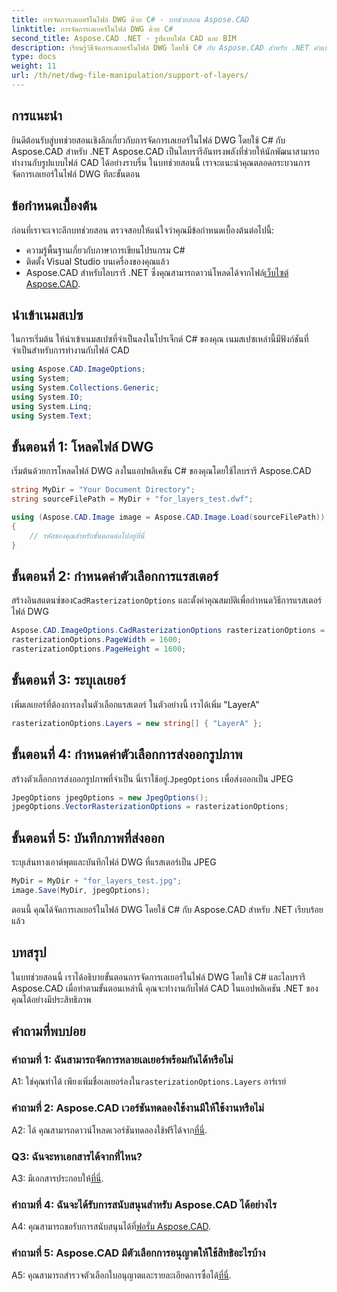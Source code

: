 ```yaml
---
title: การจัดการเลเยอร์ในไฟล์ DWG ด้วย C# - บทช่วยสอน Aspose.CAD
linktitle: การจัดการเลเยอร์ในไฟล์ DWG ด้วย C#
second_title: Aspose.CAD .NET - รูปแบบไฟล์ CAD และ BIM
description: เรียนรู้วิธีจัดการเลเยอร์ในไฟล์ DWG โดยใช้ C# กับ Aspose.CAD สำหรับ .NET คำแนะนำทีละขั้นตอนสำหรับการจัดการไฟล์ CAD ที่มีประสิทธิภาพ
type: docs
weight: 11
url: /th/net/dwg-file-manipulation/support-of-layers/
---
```

## การแนะนำ

ยินดีต้อนรับสู่บทช่วยสอนเชิงลึกเกี่ยวกับการจัดการเลเยอร์ในไฟล์ DWG โดยใช้ C# กับ Aspose.CAD สำหรับ .NET Aspose.CAD เป็นไลบรารีอันทรงพลังที่ช่วยให้นักพัฒนาสามารถทำงานกับรูปแบบไฟล์ CAD ได้อย่างราบรื่น ในบทช่วยสอนนี้ เราจะแนะนำคุณตลอดกระบวนการจัดการเลเยอร์ในไฟล์ DWG ทีละขั้นตอน

## ข้อกำหนดเบื้องต้น

ก่อนที่เราจะเจาะลึกบทช่วยสอน ตรวจสอบให้แน่ใจว่าคุณมีข้อกำหนดเบื้องต้นต่อไปนี้:

- ความรู้พื้นฐานเกี่ยวกับภาษาการเขียนโปรแกรม C#
- ติดตั้ง Visual Studio บนเครื่องของคุณแล้ว
-  Aspose.CAD สำหรับไลบรารี .NET ซึ่งคุณสามารถดาวน์โหลดได้จากไฟล์[เว็บไซต์ Aspose.CAD](https://releases.aspose.com/cad/net/).

## นำเข้าเนมสเปซ

ในการเริ่มต้น ให้นำเข้าเนมสเปซที่จำเป็นลงในโปรเจ็กต์ C# ของคุณ เนมสเปซเหล่านี้มีฟังก์ชันที่จำเป็นสำหรับการทำงานกับไฟล์ CAD

```csharp
using Aspose.CAD.ImageOptions;
using System;
using System.Collections.Generic;
using System.IO;
using System.Linq;
using System.Text;
```

## ขั้นตอนที่ 1: โหลดไฟล์ DWG

เริ่มต้นด้วยการโหลดไฟล์ DWG ลงในแอปพลิเคชัน C# ของคุณโดยใช้ไลบรารี Aspose.CAD

```csharp
string MyDir = "Your Document Directory";
string sourceFilePath = MyDir + "for_layers_test.dwf";

using (Aspose.CAD.Image image = Aspose.CAD.Image.Load(sourceFilePath))
{
    // รหัสของคุณสำหรับขั้นตอนต่อไปอยู่ที่นี่
}
```

## ขั้นตอนที่ 2: กำหนดค่าตัวเลือกการแรสเตอร์

 สร้างอินสแตนซ์ของ`CadRasterizationOptions` และตั้งค่าคุณสมบัติเพื่อกำหนดวิธีการแรสเตอร์ไฟล์ DWG

```csharp
Aspose.CAD.ImageOptions.CadRasterizationOptions rasterizationOptions = new Aspose.CAD.ImageOptions.CadRasterizationOptions();
rasterizationOptions.PageWidth = 1600;
rasterizationOptions.PageHeight = 1600;
```

## ขั้นตอนที่ 3: ระบุเลเยอร์

เพิ่มเลเยอร์ที่ต้องการลงในตัวเลือกแรสเตอร์ ในตัวอย่างนี้ เราได้เพิ่ม "LayerA"

```csharp
rasterizationOptions.Layers = new string[] { "LayerA" };
```

## ขั้นตอนที่ 4: กำหนดค่าตัวเลือกการส่งออกรูปภาพ

 สร้างตัวเลือกการส่งออกรูปภาพที่จำเป็น นี่เราใช้อยู่.`JpegOptions` เพื่อส่งออกเป็น JPEG

```csharp
JpegOptions jpegOptions = new JpegOptions();
jpegOptions.VectorRasterizationOptions = rasterizationOptions;
```

## ขั้นตอนที่ 5: บันทึกภาพที่ส่งออก

ระบุเส้นทางเอาต์พุตและบันทึกไฟล์ DWG ที่แรสเตอร์เป็น JPEG

```csharp
MyDir = MyDir + "for_layers_test.jpg";
image.Save(MyDir, jpegOptions);
```

ตอนนี้ คุณได้จัดการเลเยอร์ในไฟล์ DWG โดยใช้ C# กับ Aspose.CAD สำหรับ .NET เรียบร้อยแล้ว

## บทสรุป

ในบทช่วยสอนนี้ เราได้อธิบายขั้นตอนการจัดการเลเยอร์ในไฟล์ DWG โดยใช้ C# และไลบรารี Aspose.CAD เมื่อทำตามขั้นตอนเหล่านี้ คุณจะทำงานกับไฟล์ CAD ในแอปพลิเคชัน .NET ของคุณได้อย่างมีประสิทธิภาพ

## คำถามที่พบบ่อย

### คำถามที่ 1: ฉันสามารถจัดการหลายเลเยอร์พร้อมกันได้หรือไม่

 A1: ใช่คุณทำได้ เพียงเพิ่มชื่อเลเยอร์ลงใน`rasterizationOptions.Layers` อาร์เรย์

### คำถามที่ 2: Aspose.CAD เวอร์ชันทดลองใช้งานมีให้ใช้งานหรือไม่

 A2: ได้ คุณสามารถดาวน์โหลดเวอร์ชันทดลองใช้ฟรีได้จาก[ที่นี่](https://releases.aspose.com/).

### Q3: ฉันจะหาเอกสารได้จากที่ไหน?

 A3: มีเอกสารประกอบให้[ที่นี่](https://reference.aspose.com/cad/net/).

### คำถามที่ 4: ฉันจะได้รับการสนับสนุนสำหรับ Aspose.CAD ได้อย่างไร

 A4: คุณสามารถขอรับการสนับสนุนได้ที่[ฟอรั่ม Aspose.CAD](https://forum.aspose.com/c/cad/19).

### คำถามที่ 5: Aspose.CAD มีตัวเลือกการอนุญาตให้ใช้สิทธิอะไรบ้าง

 A5: คุณสามารถสำรวจตัวเลือกใบอนุญาตและรายละเอียดการซื้อได้[ที่นี่](https://purchase.aspose.com/buy).